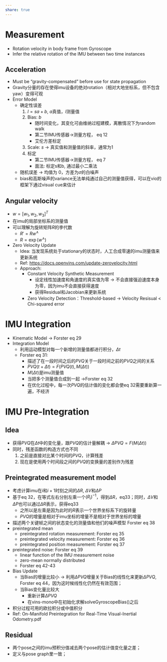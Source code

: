 ```yaml
---
share: true
---
```

# Measurement
- Rotation velocity in body frame from Gyroscope
- Infer the relative rotation of the IMU between two time instances

## Acceleration
- Must be “gravity-compensated” before use for state propagation
- Gravity分量的存在使得imu设备的绝对rotation（相对大地坐标系，但不包含yaw）变得可观
- Error Model
	- 确定性误差
		1. $l = sa + b$, $a$真值，$l$测量值
		2. Bias: $b$
			- 随时间变化，其变化可由维纳过程建模，离散情况下为random walk
			- 第二节IMU传感器->测量方程， eq 12
			- 艾伦方差标定
		3. Scale: $s$ → 真实值和测量值的斜率，通常为1
		4. 标定
			- 第二节IMU传感器->测量方程， eq 7
			- 面法: 标定s和b, 通过最小二乘法
	- 随机误差 → 均值为 0，方差为$\sigma$的白噪声
	- bias和高斯噪声的variance无法单纯通过自己的测量值获得，可以在vio的框架下通过visual cue来估计

## Angular velocity
- $w = [w_1, w_2, w_3]^T$
- 在imu的局部坐标系的测量值
- 可以理解为旋转矩阵$R$的李代数
	- $R' = Rw^\wedge$
	- $R = \exp(w^\wedge)$
- Zero Velocity Update
	- Idea: 当发现系统处于stationary的状态时，人工合成零速的imu测量值来更新系统
	- Ref: https://docs.openvins.com/update-zerovelocity.html
	- Approach:
		- Constant Velocity Synthetic Measurement
			- 设定线性加速度和角速度的真实值为零 → 不会直接强迫速度本身为零，因为imu不会直接获得速度
			- 获得Residual和Jacobian来更新系统
		- Zero Velocity Detection：Threshold-based → Velocity Resisual < Chi-squared error

# IMU Integration
- Kinematic Model → Forster eq 29
- Integration Model
	- 利用运动模型对每一个新增的测量值都进行积分，$\Delta t$
	- Forster eq 31:
		- 描述了在一段时间之后的$PVQ$关于一段时间之前的$PVQ$之间的关系
		- $PVQ(t+\Delta t) = F(PVQ(t), M(\Delta t))$
		- $M(\Delta t)$是imu测量值
		- 当把多个测量值合成到一起 →Forster eq 32
		- 在优化过程中，每一次$PVQ$的估计值的变化都会使eq 32需要重新算一遍，不经济

# IMU Pre-Integration
## Idea
- 获得$PVQ$在$\Delta t$中的变化量，跟$PVQ$的估计量解耦 → $\Delta PVQ = F(M(\Delta t))$
- 同时，残差函数的构造方式也不同
	1. 之前是直接对比某个时间的$PVQ$，计算残差
	2. 现在是使用两个时间段之间的$PVQ$的变换量的差别作为残差

## Preintegrated measurement model
- 考虑计算imu在$i$和$i+1$时刻之间的$\Delta R$, $\Delta V$和$\Delta P$
- 基于eq 32，在等式左右分别左乘一个$(R_i)^{-1}$，得到$\Delta R$，eq33；同时，$\Delta V$和$\Delta P$也可以通过$\Delta R$表示，获得eq33
	- 之所以是左乘是因为此时的$R$表示一个世界坐标系下的旋转量
	- $PVQ$的增量是相对于imu坐标的增量不是相对于世界坐标的增量
- 描述两个关键帧之间的状态变化的测量值和他们的噪声模型 Forster eq 38
- preintegrated mean
	- preintegrated rotation measurement: Forster eq 35
	- preintegrated velocity measurement: Forster eq 36
	- preintegrated position measurement: Forster eq 37
- preintegrated noise: Forster eq 39
	- linear function of the IMU measurement noise
	- zero-mean normally distributed
	- Forster eq 42-43
- Bias Update
	- 当Bias的增量比较小 → 利用$\Delta PVQ$增量关于Bias的线性化来更新$\Delta PVQ$, Forster eq 44，因为这时候线性化仍然在有效范围；
	- 当Bias变化量比较大 
		- 重新计算$\Delta PVQ$
		- 在vins-mono中在初始化求解solveGyroscopeBias()之后
- 积分过程可用的欧拉积分或中值积分
- Ref: On-Manifold Preintegration for Real-Time Visual-Inertial Odometry.pdf
		
## Residual
- 两个pose之间的imu预积分值减去两个pose的估计值变化量之差；
- 定义与pose graph里一致；